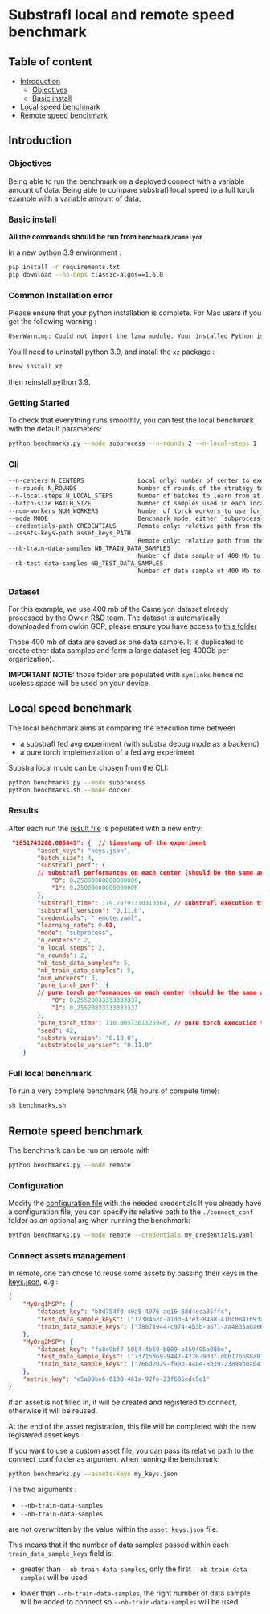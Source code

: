 # Substrafl local and remote speed benchmark

## Table of content

- [Introduction](#introduction)
  - [Objectives](#objectives)
  - [Basic install](#basic-install)
- [Local speed benchmark](#local-speed-benchmark)
- [Remote speed benchmark](#remote-speed-benchmark)

## Introduction

### Objectives

Being able to run the benchmark on a deployed connect with a variable amount of data.
Being able to compare substrafl local speed to a full torch example with a variable amount of data.

### Basic install

**All the commands should be run from `benchmark/camelyon`**

In a new python 3.9 environment :

```sh
pip install -r requirements.txt
pip download --no-deps classic-algos==1.6.0
```

### Common Installation error

Please ensure that your python installation is complete. For Mac users if you get the following warning :

```sh
UserWarning: Could not import the lzma module. Your installed Python is incomplete. Attempting to use lzma compression will result in a RuntimeError.
```

You'll need to uninstall python 3.9, and install the `xz` package :

```sh
brew install xz
```

then reinstall python 3.9.

### Getting Started

To check that everything runs smoothly, you can test the local benchmark with the default parameters:

```sh
python benchmarks.py --mode subprocess --n-rounds 2 --n-local-steps 1 --nb-train-data-samples 1 --nb-test-data-samples 1 --batch-size 8
```

### Cli

```txt
--n-centers N_CENTERS               Local only: number of center to execute the benchmark on (default: 2)
--n-rounds N_ROUNDS                 Number of rounds of the strategy to execute (default: 11)
--n-local-steps N_LOCAL_STEPS       Number of batches to learn from at each step of the strategy (default: 50)
--batch-size BATCH_SIZE             Number of samples used in each local step (i.e. each batch) (default: 16)
--num-workers NUM_WORKERS           Number of torch workers to use for data loading (default: 0)
--mode MODE                         Benchmark mode, either `subprocess`, `docker` or `remote` (default: subprocess)
--credentials-path CREDENTIALS      Remote only: relative path from the connect_conf folder to connect credentials (default: remote.yaml)
--assets-keys-path asset_keys_PATH
                                    Remote only: relative path from the connect_conf folder to a file where to fill in the connect assets to be reused (default: keys.json)
--nb-train-data-samples NB_TRAIN_DATA_SAMPLES
                                    Number of data sample of 400 Mb to use for each train task on each center (default: 5)
--nb-test-data-samples NB_TEST_DATA_SAMPLES
                                    Number of data sample of 400 Mb to use for each test task on each center (default: 2)
```

### Dataset

For this example, we use 400 mb of the Camelyon dataset already processed by the Owkin R&D team. The dataset is automatically downloaded from owkin GCP, please ensure you have access to [this folder](https://console.cloud.google.com/storage/browser/camelyon_0_5?project=connectors-preview)

Those 400 mb of data are saved as one data sample. It is duplicated to create other data samples and form a large dataset (eg 400Gb per organization).

**IMPORTANT NOTE:** those folder are populated with `symlinks` hence no useless space will be used on your device.

## Local speed benchmark

The local benchmark aims at comparing the execution time between

- a substrafl fed avg experiment (with substra debug mode as a backend)
- a pure torch implementation of a fed avg experiment

Substra local mode can be chosen from the CLI:

```sh
python benchmarks.py --mode subprocess
python benchmarks.sh --mode docker
```

### Results

After each run the [result file](./results/results.json) is populated with a new entry:

```json
 "1651743200.005445": {  // timestamp of the experiment
        "asset_keys": "keys.json",
        "batch_size": 4,
        "substrafl_perf": {
        // substrafl performances on each center (should be the same and the same as the torch results)
            "0": 0.25000000000000006,
            "1": 0.25000000000000006
        },
        "substrafl_time": 179.76791310310364, // substrafl execution time (do not take the data registration into account)
        "substrafl_version": "0.11.0",
        "credentials": "remote.yaml",
        "learning_rate": 0.01,
        "mode": "subprocess",
        "n_centers": 2,
        "n_local_steps": 2,
        "n_rounds": 2,
        "nb_test_data_samples": 5,
        "nb_train_data_samples": 5,
        "num_workers": 3,
        "pure_torch_perf": {
        // pure torch performances on each center (should be the same and the same as the substrafl results)
            "0": 0.25520833333333337,
            "1": 0.25520833333333337
        },
        "pure_torch_time": 110.0057361125946, // pure torch execution time
        "seed": 42,
        "substra_version": "0.18.0",
        "substratools_version": "0.11.0"
    }
```

### Full local benchmark

To run a very complete benchmark (48 hours of compute time):

```sh
sh benchmarks.sh
```

## Remote speed benchmark

The benchmark can be run on remote with

```sh
python benchmarks.py --mode remote
```

### Configuration

Modify the [configuration file](./connect_conf/remote.yaml) with the needed credentials
If you already have a configuration file, you can specify its relative path to the `./connect_conf` folder as
an optional arg when running the benchmark:

```sh
python benchmarks.py --mode remote --credentials my_credentials.yaml
```

### Connect assets management

In remote, one can chose to reuse some assets by passing their keys in the [keys.json](./connect_conf/keys.json), e.g.:

```json
{
    "MyOrg1MSP": {
        "dataset_key": "b8d754f0-40a5-4976-ae16-8dd4eca35ffc",
        "test_data_sample_keys": ["1238452c-a1dd-47ef-84a8-410c0841693a"],
        "train_data_sample_keys": ["38071944-c974-4b3b-a671-aa4835a0ae62"]
    },
    "MyOrg2MSP": {
        "dataset_key": "fa8e9bf7-5084-4b59-b089-a459495a08be",
        "test_data_sample_keys": ["73715d69-9447-4270-9d3f-d0b17bb88a87"],
        "train_data_sample_keys": ["766d2029-f90b-440e-8b39-2389ab04041d"]
    },
    "metric_key": "e5a99be6-0138-461a-92fe-23f685cdc9e1"
}
```

If an asset is not filled in, it will be created and registered to connect, otherwise it will be reused.

At the end of the asset registration, this file will be completed with the new registered asset keys.

If you want to use a custom asset file, you can pass its relative path to the connect_conf folder as argument when running the benchmark:

```sh
python benchmarks.py --assets-keys my_keys.json
```

The two arguments :

- `--nb-train-data-samples`
- `--nb-train-data-samples`

are not overwritten by the value within the `asset_keys.json` file.

This means that if the number of data samples passed within each `train_data_sample_keys` field is:

- greater than `--nb-train-data-samples`, only the first `--nb-train-data-samples` will be used

- lower than `--nb-train-data-samples`, the right number of data sample will be added to connect so `--nb-train-data-samples` will be used
